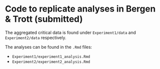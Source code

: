 # Code to replicate analyses in Bergen & Trott (submitted)

The aggregated critical data is found under `Experiment1/data` and `Experiment2/data` respectively.

The analyses can be found in the `.Rmd` files:
- `Experiment1/experiment1_analysis.Rmd`
- `Experiment2/experiment2_analysis.Rmd`
